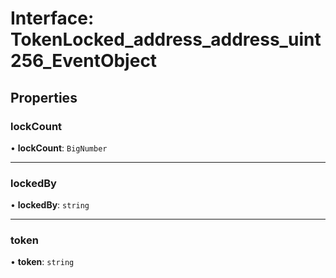 # Interface: TokenLocked\_address\_address\_uint256\_EventObject

## Properties

### lockCount

• **lockCount**: `BigNumber`

___

### lockedBy

• **lockedBy**: `string`

___

### token

• **token**: `string`
